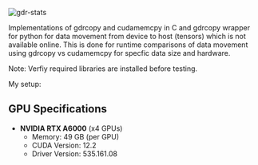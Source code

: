 ![gdr-stats](https://github.com/dhayanesh/nvidia-gdrcopy/assets/63561465/896e646f-ee39-431b-ae7c-4fdd4feb83a3)

Implementations of gdrcopy and cudamemcpy in C and gdrcopy wrapper for python for data movement from device to host (tensors) which is not available online. This is done for runtime comparisons of data movement using gdrcopy vs cudamemcpy for specfic data size and hardware.

Note: Verfiy required libraries are installed before testing.

My setup:

## GPU Specifications

- **NVIDIA RTX A6000** (x4 GPUs)
  - Memory: 49 GB (per GPU)
  - CUDA Version: 12.2
  - Driver Version: 535.161.08
